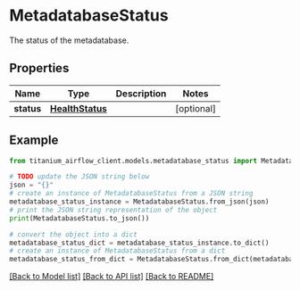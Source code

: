 # MetadatabaseStatus

The status of the metadatabase.

## Properties

Name | Type | Description | Notes
------------ | ------------- | ------------- | -------------
**status** | [**HealthStatus**](HealthStatus.md) |  | [optional] 

## Example

```python
from titanium_airflow_client.models.metadatabase_status import MetadatabaseStatus

# TODO update the JSON string below
json = "{}"
# create an instance of MetadatabaseStatus from a JSON string
metadatabase_status_instance = MetadatabaseStatus.from_json(json)
# print the JSON string representation of the object
print(MetadatabaseStatus.to_json())

# convert the object into a dict
metadatabase_status_dict = metadatabase_status_instance.to_dict()
# create an instance of MetadatabaseStatus from a dict
metadatabase_status_from_dict = MetadatabaseStatus.from_dict(metadatabase_status_dict)
```
[[Back to Model list]](../README.md#documentation-for-models) [[Back to API list]](../README.md#documentation-for-api-endpoints) [[Back to README]](../README.md)


